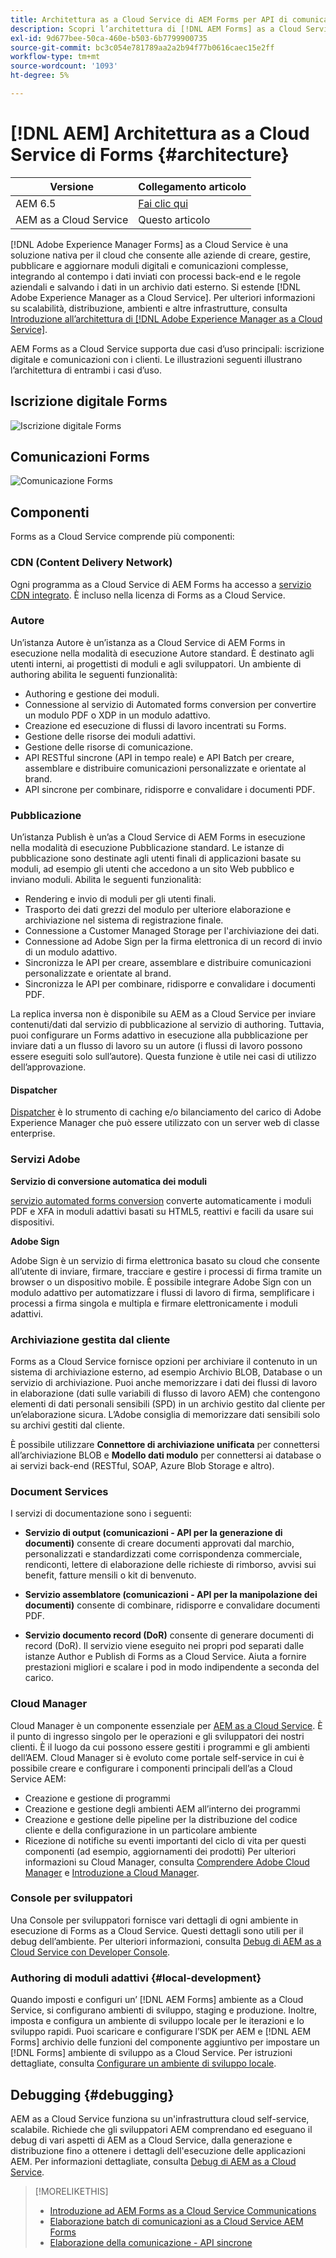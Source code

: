 ```yaml
---
title: Architettura as a Cloud Service di AEM Forms per API di comunicazione e Forms adattivi
description: Scopri l’architettura di [!DNL AEM Forms] as a Cloud Service a scoprire gli aspetti di scalabilità, resilienza e prestazioni della piattaforma.
exl-id: 9d677bee-50ca-460e-b503-6b7799900735
source-git-commit: bc3c054e781789aa2a2b94f77b0616caec15e2ff
workflow-type: tm+mt
source-wordcount: '1093'
ht-degree: 5%

---
```


# [!DNL AEM] Architettura as a Cloud Service di Forms {#architecture}

| Versione | Collegamento articolo |
| -------- | ---------------------------- |
| AEM 6.5 | [Fai clic qui](https://experienceleague.adobe.com/docs/experience-manager-65/forms/install-aem-forms/aem-forms-architecture-deployment.html) |
| AEM as a Cloud Service | Questo articolo |

[!DNL Adobe Experience Manager Forms] as a Cloud Service è una soluzione nativa per il cloud che consente alle aziende di creare, gestire, pubblicare e aggiornare moduli digitali e comunicazioni complesse, integrando al contempo i dati inviati con processi back-end e le regole aziendali e salvando i dati in un archivio dati esterno. Si estende [!DNL Adobe Experience Manager as a Cloud Service]. Per ulteriori informazioni su scalabilità, distribuzione, ambienti e altre infrastrutture, consulta [Introduzione all’architettura di [!DNL Adobe Experience Manager as a Cloud Service]](https://experienceleague.adobe.com/docs/experience-manager-cloud-service/core-concepts/architecture.html).

AEM Forms as a Cloud Service supporta due casi d’uso principali: iscrizione digitale e comunicazioni con i clienti. Le illustrazioni seguenti illustrano l’architettura di entrambi i casi d’uso.

## Iscrizione digitale Forms

![Iscrizione digitale Forms](assets/forms-cloud-service-architecture-forms-digital-enrollment.svg)

## Comunicazioni Forms

![Comunicazione Forms](assets/forms-cloud-service-architecture-forms-communications.svg)

## Componenti

Forms as a Cloud Service comprende più componenti:

### CDN (Content Delivery Network)

Ogni programma as a Cloud Service di AEM Forms ha accesso a [servizio CDN integrato](https://experienceleague.adobe.com/docs/experience-manager-cloud-service/content/implementing/content-delivery/cdn.html). È incluso nella licenza di Forms as a Cloud Service.

### Autore

Un’istanza Autore è un’istanza as a Cloud Service di AEM Forms in esecuzione nella modalità di esecuzione Autore standard. È destinato agli utenti interni, ai progettisti di moduli e agli sviluppatori. Un ambiente di authoring abilita le seguenti funzionalità:

* Authoring e gestione dei moduli.
* Connessione al servizio di Automated forms conversion per convertire un modulo PDF o XDP in un modulo adattivo.
* Creazione ed esecuzione di flussi di lavoro incentrati su Forms.
* Gestione delle risorse dei moduli adattivi.
* Gestione delle risorse di comunicazione.
* API RESTful sincrone (API in tempo reale) e API Batch per creare, assemblare e distribuire comunicazioni personalizzate e orientate al brand.
* API sincrone per combinare, ridisporre e convalidare i documenti PDF.

### Pubblicazione

Un’istanza Publish è un’as a Cloud Service di AEM Forms in esecuzione nella modalità di esecuzione Pubblicazione standard. Le istanze di pubblicazione sono destinate agli utenti finali di applicazioni basate su moduli, ad esempio gli utenti che accedono a un sito Web pubblico e inviano moduli. Abilita le seguenti funzionalità:

* Rendering e invio di moduli per gli utenti finali.
* Trasporto dei dati grezzi del modulo per ulteriore elaborazione e archiviazione nel sistema di registrazione finale.
* Connessione a Customer Managed Storage per l&#39;archiviazione dei dati.
* Connessione ad Adobe Sign per la firma elettronica di un record di invio di un modulo adattivo.
* Sincronizza le API per creare, assemblare e distribuire comunicazioni personalizzate e orientate al brand.
* Sincronizza le API per combinare, ridisporre e convalidare i documenti PDF.

La replica inversa non è disponibile su AEM as a Cloud Service per inviare contenuti/dati dal servizio di pubblicazione al servizio di authoring. Tuttavia, puoi configurare un Forms adattivo in esecuzione alla pubblicazione per inviare dati a un flusso di lavoro su un autore (i flussi di lavoro possono essere eseguiti solo sull’autore). Questa funzione è utile nei casi di utilizzo dell’approvazione.

#### Dispatcher

[Dispatcher](https://experienceleague.adobe.com/docs/experience-manager-cloud-service/content/implementing/content-delivery/disp-overview.html?lang=it) è lo strumento di caching e/o bilanciamento del carico di Adobe Experience Manager che può essere utilizzato con un server web di classe enterprise.

### Servizi Adobe

**Servizio di conversione automatica dei moduli**

[servizio automated forms conversion](https://experienceleague.adobe.com/docs/aem-forms-automated-conversion-service/using/introduction.html?lang=it) converte automaticamente i moduli PDF e XFA in moduli adattivi basati su HTML5, reattivi e facili da usare sui dispositivi.

**Adobe Sign**

Adobe Sign è un servizio di firma elettronica basato su cloud che consente all’utente di inviare, firmare, tracciare e gestire i processi di firma tramite un browser o un dispositivo mobile. È possibile integrare Adobe Sign con un modulo adattivo per automatizzare i flussi di lavoro di firma, semplificare i processi a firma singola e multipla e firmare elettronicamente i moduli adattivi.

<!-- **PDF Service API**
Adobe’s PDF Services API lets create, combine, export, and extract data from PDFs through powerful and flexible cloud-based APIs. -->

### Archiviazione gestita dal cliente

Forms as a Cloud Service fornisce opzioni per archiviare il contenuto in un sistema di archiviazione esterno, ad esempio Archivio BLOB, Database o un servizio di archiviazione. Puoi anche memorizzare i dati dei flussi di lavoro in elaborazione (dati sulle variabili di flusso di lavoro AEM) che contengono elementi di dati personali sensibili (SPD) in un archivio gestito dal cliente per un’elaborazione sicura. L’Adobe consiglia di memorizzare dati sensibili solo su archivi gestiti dal cliente.

È possibile utilizzare **Connettore di archiviazione unificata** per connettersi all’archiviazione BLOB e **Modello dati modulo** per connettersi ai database o ai servizi back-end (RESTful, SOAP, Azure Blob Storage e altro).

### Document Services

I servizi di documentazione sono i seguenti:

* **Servizio di output (comunicazioni - API per la generazione di documenti)** consente di creare documenti approvati dal marchio, personalizzati e standardizzati come corrispondenza commerciale, rendiconti, lettere di elaborazione delle richieste di rimborso, avvisi sui benefit, fatture mensili o kit di benvenuto.

* **Servizio assemblatore (comunicazioni - API per la manipolazione dei documenti)** consente di combinare, ridisporre e convalidare documenti PDF.

* **Servizio documento record (DoR)** consente di generare documenti di record (DoR). Il servizio viene eseguito nei propri pod separati dalle istanze Author e Publish di Forms as a Cloud Service. Aiuta a fornire prestazioni migliori e scalare i pod in modo indipendente a seconda del carico.

### Cloud Manager

Cloud Manager è un componente essenziale per [AEM as a Cloud Service](https://experienceleague.adobe.com/docs/experience-manager-cloud-service/overview/introduction.html?lang=it). È il punto di ingresso singolo per le operazioni e gli sviluppatori dei nostri clienti. È il luogo da cui possono essere gestiti i programmi e gli ambienti dell’AEM. Cloud Manager si è evoluto come portale self-service in cui è possibile creare e configurare i componenti principali dell’as a Cloud Service AEM:

* Creazione e gestione di programmi
* Creazione e gestione degli ambienti AEM all’interno dei programmi
* Creazione e gestione delle pipeline per la distribuzione del codice cliente e della configurazione in un particolare ambiente
* Ricezione di notifiche su eventi importanti del ciclo di vita per questi componenti (ad esempio, aggiornamenti dei prodotti) Per ulteriori informazioni su Cloud Manager, consulta [Comprendere Adobe Cloud Manager](https://experienceleague.adobe.com/docs/experience-manager-learn/foundation/cloud-manager/understand-cloud-manager-for-aem.html) e [Introduzione a Cloud Manager](https://experienceleague.adobe.com/docs/experience-manager-cloud-manager/using/introduction-to-cloud-manager.html?lang=it).

### Console per sviluppatori

Una Console per sviluppatori fornisce vari dettagli di ogni ambiente in esecuzione di Forms as a Cloud Service. Questi dettagli sono utili per il debug dell’ambiente. Per ulteriori informazioni, consulta [Debug di AEM as a Cloud Service con Developer Console](https://experienceleague.adobe.com/docs/experience-manager-learn/cloud-service/debugging/debugging-aem-as-a-cloud-service/developer-console.html?lang=it).

<!--

+++CDN (Content Delivery Network):

Every AEM Forms as a Cloud Service program has access to Fastly CDN service. It is included in the licence of Forms as a Cloud Services.

+++

+++Adaptive Forms
Adaptive Forms enable customers to author web-friendly reflowable web forms and fragments that are used by the customers for their data capture needs. This feature enables customers to manage their complex data capture needs easily, by using multiple integrations with Adobe Sign, Document Services, Form Data Model, Automated Forms Conversion service, and more.

+++

+++Automated Forms Conversion Service (AFCS)
Automated Forms Conversion service helps accelerate digitization and modernization of data capture experience through automated conversion of PDF forms to adaptive forms. The service, powered by Adobe Sensei, automatically converts your PDF forms to device-friendly, responsive, and HTML5-based adaptive forms. While using the existing investments in PDF Forms and XFA, the service also applies appropriate validations, styling, and layout to adaptive form fields during conversion.

+++

+++Form Data Model
The Form Data Model (FDM) feature is the standard way of creating data integrations with external/internal data sources and using them across the different Forms as a Cloud Service features. FDM provides a rich editor for customers to integrate, define, and manage relationships between the different entities and data sources and perform operations on them. Form data is stored in a data store hosted on the customer premises. Organizations can also use blob store hosted by the cloud provider and Adobe Experince Platform to store data.

+++

+++Forms Workflows
Forms-centric workflows is an extension to the default AEM Workflow and provides our customers with additional workflow capabilities like Form Data review, task assignment, and document services invocation.

+++

+++Communications
Forms as a Cloud Service offering consists of multiple services tailored specifically for document processing.

+++

+++Document of Record
A Document of Record is a PDF version of a form. It provides an ability to keep a record of the information  that you provide and submit in an Adaptive Form in PDF fromat. The service provides a default DoR template and tools to develop a custom template.

+++

## Terminologies

<!-- ## Cloud Manager{#cloud-manager}

Cloud Manager is an essential component to [AEM as a Cloud Service](https://experienceleague.adobe.com/docs/experience-manager-cloud-service/overview/introduction.html?lang=en). Each new tenant of the [!DNL AEM Forms] as a Cloud Service is first provisioned for Cloud Manager access. Cloud Manager is the single-entry point for the operations and developer persona of our customers. It is the place from where the AEM programs and environments can be managed. Cloud Manager has evolved as a self-service portal where the main components of the AEM as a Cloud Service can be created and configured:

* Creating and managing programs
* Creating and managing the AEM environments within the programs
* Creating and managing the pipelines for deploying the customer code and configuration to a particular environment
* Getting notified of important lifecycle events for these components (for example, product updates)
For more information about Cloud Manager, see [Understand Adobe Cloud Manager](https://experienceleague.adobe.com/docs/experience-manager-learn/foundation/cloud-manager/understand-cloud-manager-for-aem.html) and [Introduction to Cloud Manager](https://experienceleague.adobe.com/docs/experience-manager-cloud-manager/using/introduction-to-cloud-manager.html).

## Users and Authentication {#users-and-authentication}

AEM as a Cloud Service includes Admin Console support for AEM instances and Adobe Identity Management System (IMS) based authentication. The Admin Console allows administrators to centrally manage all Experience Cloud users. Users and Groups can be assigned to product profiles associated with AEM as a Cloud Service instances, allowing them to log in to that instance. For more information about users, authentication, and, and accessing an instance of AEM as a Cloud Service, see [IMS Support for [!DNL Adobe Experience Manager] as a Cloud Service](https://experienceleague.adobe.com/docs/experience-manager-cloud-service/security/ims-support.html?lang=en#introduction).

Various personas are involved in a typical [!DNL AEM Forms] project. After you log in to your [!DNL AEM Forms] as a Cloud Service instance, you can [add users in admin console](https://experienceleague.adobe.com/docs/experience-manager-cloud-service/security/ims-support.html) for personas applicable to your organization or project and [assign users to built-in groups](forms-groups-privileges-tasks.md) to provide them required privileges.

To learn various in-built [!DNL AEM Forms] specific user groups and privileges available on [!DNL AEM Forms] as a Cloud Services instance, see [Configure, user, roles and groups](forms-groups-privileges-tasks.md). 

## Developer Experience {#developer-experience}

The new architecture supporting AEM as a Cloud Service brings some key changes to the overall developer experience. One of the major goals for the changes to developer experience is to allow migration to AEM as a Cloud Service as quickly as possible, with little modifications to existing custom code.

## Cloud development {#cloud-development}

Here are the guidelines to run your existing code smoothly on AEM as a Cloud Service environment:

* Store your code and configurations to the Git repository of the associated Cloud Manager program. It makes managing and integrating code with CI/CD a breeze.  
* Make application code and configuration compatible with the baseline [!DNL AEM Forms] images. Using the latest APIs helps to build faster and secure applications.
* Use the Cloud Manager pipeline associated with the Cloud Manager environment to build and deploy applications. It helps you bring the latest features and bug fixed for [!DNL AEM Forms] as a Cloud Service to your environment.
* Try that your custom applications pass all the code quality, security, and performance gates enforced in the pipeline. It helps build secure and better performing applications which leads to better customer experience. You can always use Cloud Manager UI to skip some checks.
This process is commonly referred to as cloud-first development. [!DNL AEM Forms] as a Cloud Service also provides an SDK to support rapid development before the pending code and configuration changes are attempted in the cloud.
Some interfaces that were previously part of the AEM QuickStart are no longer available to the users of the AEM as a Cloud Service environment. For instance, the Web Console where OSGI bundles and their associated configuration are managed. The CRXDE Lite content repository browser becomes only accessible on non-production environment types. A subset of the Web Console functionalities that developers require, especially when it comes to diagnostics and status purposes, is made available via a new developer console.
Also, one of the most common requirements for developers is quick access to the log files of the various environments. With [!DNL AEM Cloud Service], the log files of the different nodes in the Author, Publish are made available via the Cloud Manager, either in the form of files that can be downloaded or via APIs for tailing the logs. Due to the clear separation of code and content, developers can use a particular process for updating content as part of a deployment. The typical use cases for mutable content are:
* Standard “default” content that is part of the customer project (for example, folders, templates, workflows...)
* Search index definitions
* ACLs and permissions
* Service users and user groups
Set up your development environment, [Configure your CI/CD Pipeline](https://experienceleague.adobe.com/docs/experience-manager-cloud-manager/using/how-to-use/configuring-pipeline.html), and learn to [deploy your code](https://experienceleague.adobe.com/docs/experience-manager-cloud-manager/using/how-to-use/deploying-code.html) on the environment. -->

### Authoring di moduli adattivi {#local-development}

Quando imposti e configuri un’ [!DNL AEM Forms] ambiente as a Cloud Service, si configurano ambienti di sviluppo, staging e produzione. Inoltre, imposta e configura un ambiente di sviluppo locale per le iterazioni e lo sviluppo rapidi. Puoi scaricare e configurare l’SDK per AEM e [!DNL AEM Forms] archivio delle funzioni del componente aggiuntivo per impostare un [!DNL Forms] ambiente di sviluppo as a Cloud Service.  Per istruzioni dettagliate, consulta [Configurare un ambiente di sviluppo locale](setup-local-development-environment.md).

## Debugging {#debugging}

AEM as a Cloud Service funziona su un&#39;infrastruttura cloud self-service, scalabile. Richiede che gli sviluppatori AEM comprendano ed eseguano il debug di vari aspetti di AEM as a Cloud Service, dalla generazione e distribuzione fino a ottenere i dettagli dell&#39;esecuzione delle applicazioni AEM. Per informazioni dettagliate, consulta [Debug di AEM as a Cloud Service](https://experienceleague.adobe.com/docs/experience-manager-learn/cloud-service/debugging/debugging-aem-as-a-cloud-service/overview.html).


>[!MORELIKETHIS]
>
>* [Introduzione ad AEM Forms as a Cloud Service Communications](/help/forms/aem-forms-cloud-service-communications-introduction.md)
>* [Elaborazione batch di comunicazioni as a Cloud Service AEM Forms](/help/forms/aem-forms-cloud-service-communications-batch-processing.md)
>* [Elaborazione della comunicazione - API sincrone](/help/forms/aem-forms-cloud-service-communications.md)
